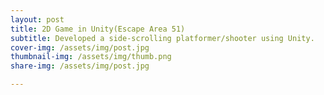 ```yaml
---
layout: post
title: 2D Game in Unity(Escape Area 51)
subtitle: Developed a side-scrolling platformer/shooter using Unity.
cover-img: /assets/img/post.jpg
thumbnail-img: /assets/img/thumb.png
share-img: /assets/img/post.jpg

---
```

